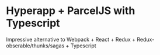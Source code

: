 # Hyperapp + ParcelJS with Typescript

Impressive alternative to Webpack + React + Redux + Redux-obserable/thunks/sagas + Typescript
